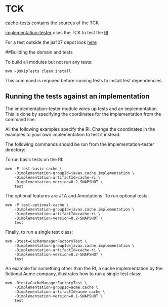 # TCK

[cache-tests](https://github.com/jsr107/jsr107tck/tree/master/cache-tests) contains the sources of the TCK

[implementation-tester](https://github.com/jsr107/jsr107tck/tree/master/implementation-tester) uses the TCK to test the [RI](https://github.com/jsr107/RI)

For a test outside the jsr107 depot look [here](https://github.com/yannis666/AcmeCache/)

##Building the domain and tests

To build all modules but not run any tests:

    mvn -DskipTests clean install

This command is required before running tests to install test dependencies.

## Running the tests against an implementation


The implementation-tester module wires up tests and an implementation. This is done
by specifying the coordinates for the implementation from the command line.

All the following examples specify the RI. Change the coordinates in the examples to your own implementation
to test it instead.

The following commands should be run from the implementation-tester directory:



To run basic tests on the RI:

    mvn -P test-basic-cache \
        -Dimplementation-groupId=javax.cache.implementation \
        -Dimplementation-artifactId=cache-ri \
        -Dimplementation-version=0.2-SNAPSHOT \
        test

The optional features are JTA and Annotations. To run optional tests:

    mvn -P test-optional-cache \
        -Dimplementation-groupId=javax.cache.implementation \
        -Dimplementation-artifactId=cache-ri \
        -Dimplementation-version=0.2-SNAPSHOT \
        test

Finally, to run a single test class:

    mvn -Dtest=CacheManagerFactoryTest \
        -Dimplementation-groupId=javax.cache.implementation \
        -Dimplementation-artifactId=cache-ri \
        -Dimplementation-version=0.2-SNAPSHOT \
        test

An example for something other than the RI, a cache implementation by the fictional Acme company, illustrates how
to run a single test class:

    mvn -Dtest=CacheManagerFactoryTest \
        -Dimplementation-groupId=acme.cache \
        -Dimplementation-artifactId=acme-cache \
        -Dimplementation-version=0.1-SNAPSHOT \
        test
